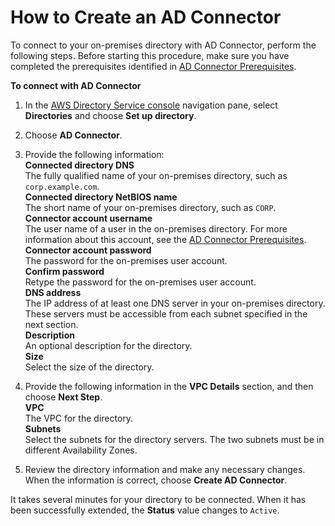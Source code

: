 # How to Create an AD Connector<a name="create_ad_connector"></a>

To connect to your on\-premises directory with AD Connector, perform the following steps\. Before starting this procedure, make sure you have completed the prerequisites identified in [AD Connector Prerequisites](prereq_connector.md)\.

**To connect with AD Connector**

1. In the [AWS Directory Service console](https://console.aws.amazon.com/directoryservice/) navigation pane, select **Directories** and choose **Set up directory**\.

1. Choose **AD Connector**\.

1. Provide the following information:  
**Connected directory DNS**  
The fully qualified name of your on\-premises directory, such as `corp.example.com`\.  
**Connected directory NetBIOS name**  
The short name of your on\-premises directory, such as `CORP`\.  
**Connector account username**  
The user name of a user in the on\-premises directory\. For more information about this account, see the [AD Connector Prerequisites](prereq_connector.md)\.  
**Connector account password**  
The password for the on\-premises user account\.  
**Confirm password**  
Retype the password for the on\-premises user account\.  
**DNS address**  
The IP address of at least one DNS server in your on\-premises directory\. These servers must be accessible from each subnet specified in the next section\.  
**Description**  
An optional description for the directory\.  
**Size**  
Select the size of the directory\.

1. Provide the following information in the **VPC Details** section, and then choose **Next Step**\.  
**VPC**  
The VPC for the directory\.   
**Subnets**  
Select the subnets for the directory servers\. The two subnets must be in different Availability Zones\. 

1. Review the directory information and make any necessary changes\. When the information is correct, choose **Create AD Connector**\.

It takes several minutes for your directory to be connected\. When it has been successfully extended, the **Status** value changes to `Active`\.